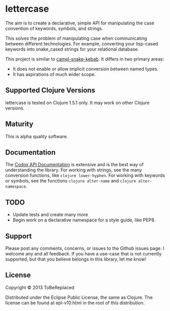 # lettercase

The aim is to create a declarative, simple API for manipulating the case convention of keywords, symbols, and strings.

This solves the problem of manipulating case when communicating between different technologies.  For example, converting your lisp-cased keywords into snake_cased strings for your relational database.

This project is similar to [camel-snake-kebab].  It differs in two primary areas:

- It does not enable or allow implicit conversion between named types.
- It has aspirations of much wider scope.

## Supported Clojure Versions

lettercase is tested on Clojure 1.5.1 only.  It may work on other Clojure versions.

## Maturity

This is alpha quality software.

<!-- ## Installation -->

<!-- lettercase is available as a Maven artifact from [Clojars]: -->
<!-- ```clojure -->
<!-- [org.tobereplaced/lettercase "0.1.0"] -->
<!-- ``` -->
<!-- lettercase follows [Semantic Versioning].  Please note that this means the public API for this library is not considered stable. -->

## Documentation

The [Codox API Documentation] is extensive and is the best way of understanding the library.  For working with strings, see the many conversion functions, like ```clojure lower-hyphen```.  For working with keywords or symbols, see the functions ```clojure alter-name``` and ```clojure alter-namespace```.

## TODO

- Update tests and create many more
- Begin work on a declarative namespace for a style guide, like PEP8.

## Support

Please post any comments, concerns, or issues to the Github issues page.  I welcome any and all feedback.  If you have a use-case that is not currently supported, but that you believe belongs in this library, let me know!

## License

Copyright © 2013 ToBeReplaced

Distributed under the Eclipse Public License, the same as Clojure.  The license can be found at epl-v10.html in the root of this distribution.

[camel-snake-kebab]: https://github.com/qerub/camel-snake-kebab
[Clojars]: http://clojars.org/org.tobereplaced/mapply
[Semantic Versioning]: http://semver.org
[Codox API Documentation]: http://ToBeReplaced.github.com/lettercase

